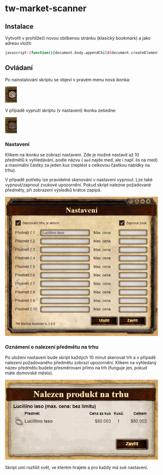 # tw-market-scanner

## Instalace

Vytvořit v prohlížeči novou oblíbenou stránku (klasický bookmark) a jako adresu vložit:

```sh
javascript:(function(){document.body.appendChild(document.createElement('script')).src='https://deprivant.github.io/tw-market-scanner/dist/tw-market-scanner.min.js';})();
```

## Ovládaní

Po nainstalování skriptu se objeví v pravém menu nová ikonka:

![The West Market Scanner Menu Icon](https://github.com/Deprivant/tw-market-scanner/blob/main/docs/twms-menu-image.png?raw=true)

V případě vypnutí skriptu (v nastavení) ikonka zešedne:

![The West Market Scanner Menu Icon Stop Scanning](https://github.com/Deprivant/tw-market-scanner/blob/main/docs/twms-menu-off-image.png?raw=true)

### Nastavení

Klikem na ikonku se zobrazí nastavení. Zde je možné nastavit až 10 předmětů k vyhledávání, podle názvu ( `med` najde med, ale i např. lis na med) a maximální částky za jeden kus (neplést s celkovou částkou nabídky na trhu).

V případě potřeby lze pravidelné skenování v nastavení vypnout. Lze také vypnout/zapnout zvukové upozornění. Pokud skript nalezne požadované předměty, při zobrazení výsledků krátce zapípá.

![The West Market Scanner Menu Icon](https://github.com/Deprivant/tw-market-scanner/blob/main/docs/twms-setting-image.png?raw=true)

### Oznámení o nalezení předmětu na trhu

Po uložení nastavení bude skript každých 10 minut skenovat trh a v případě nalezení požadovaného předmětu zobrazí upozornění. Klikem na vyhledaný název předmětu budete přesměrovaní přímo na trh (funguje jen, pokud máte domovské město).

![The West Market Scanner Menu Icon](https://github.com/Deprivant/tw-market-scanner/blob/main/docs/twms-results-image.png?raw=true)

Skript umí rozlišit svět, ve kterém hrajete a pro každý má své nastavení.
